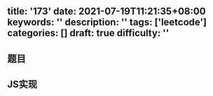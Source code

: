 title: '173'
date: 2021-07-19T11:21:35+08:00
keywords: ''
description: ''
tags: ['leetcode']
categories: []
draft: true
difficulty: ''
---

## 题目


## JS实现

```javascript

```

